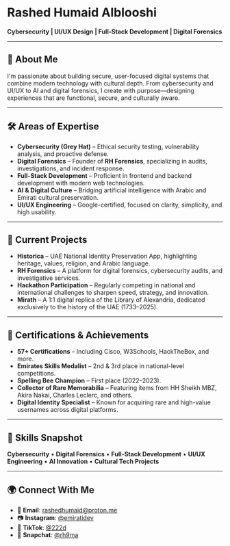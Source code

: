 # **Rashed Humaid Alblooshi**  
**Cybersecurity | UI/UX Design | Full-Stack Development | Digital Forensics**

---

## **🚀 About Me**  
I'm passionate about building secure, user-focused digital systems that combine modern technology with cultural depth. From cybersecurity and UI/UX to AI and digital forensics, I create with purpose—designing experiences that are functional, secure, and culturally aware.

---

## **🛠️ Areas of Expertise**  
- **Cybersecurity (Grey Hat)** – Ethical security testing, vulnerability analysis, and proactive defense.  
- **Digital Forensics** – Founder of **RH Forensics**, specializing in audits, investigations, and incident response.  
- **Full-Stack Development** – Proficient in frontend and backend development with modern web technologies.  
- **AI & Digital Culture** – Bridging artificial intelligence with Arabic and Emirati cultural preservation.  
- **UI/UX Engineering** – Google-certified, focused on clarity, simplicity, and high usability.

---

## **📂 Current Projects**  
- **Historica** – UAE National Identity Preservation App, highlighting heritage, values, religion, and Arabic language.  
- **RH Forensics** – A platform for digital forensics, cybersecurity audits, and investigative services.  
- **Hackathon Participation** – Regularly competing in national and international challenges to sharpen speed, strategy, and innovation.
- **Mirath** – A 1:1 digital replica of the Library of Alexandria, dedicated exclusively to the history of the UAE (1733–2025).
---

## **🏅 Certifications & Achievements**  
- **57+ Certifications** – Including Cisco, W3Schools, HackTheBox, and more.  
- **Emirates Skills Medalist** – 2nd & 3rd place in national-level competitions.  
- **Spelling Bee Champion** – First place (2022–2023).  
- **Collector of Rare Memorabilia** – Featuring items from HH Sheikh MBZ, Akira Nakai, Charles Leclerc, and others.  
- **Digital Identity Specialist** – Known for acquiring rare and high-value usernames across digital platforms.

---
## **🧠 Skills Snapshot**  
**Cybersecurity** • **Digital Forensics** • **Full-Stack Development** • **UI/UX Engineering** • **AI Innovation** • **Cultural Tech Projects**

---

## **🌍 Connect With Me**  
- 📧 **Email**: [rashedhumaid@proton.me](mailto:rashedhumaid@proton.me)  
- 📷 **Instagram**: [@emiratidev](https://instagram.com/emiratidev)  
- 🎥 **TikTok**: [@222d](https://tiktok.com/@222d)  
- 👻 **Snapchat**: [@rh9ma](https://snapchat.com/add/rh9ma)
